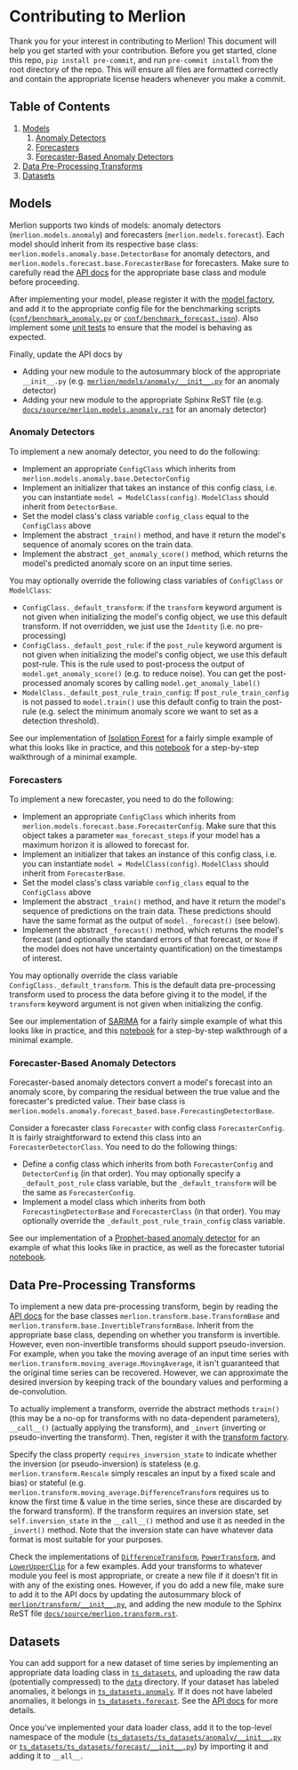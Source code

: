 # Contributing to Merlion
Thank you for your interest in contributing to Merlion! This document will help you get started with your contribution.
Before you get started, clone this repo, ``pip install pre-commit``, and run ``pre-commit install`` from the root
directory of the repo. This will ensure all files are formatted correctly and contain the appropriate
license headers whenever you make a commit.

## Table of Contents
1. [Models](#models)
    1. [Anomaly Detectors](#anomaly-detectors)
    1. [Forecasters](#forecasters)
    1. [Forecaster-Based Anomaly Detectors](#forecaster-based-anomaly-detectors)
1. [Data Pre-Processing Transforms](#data-pre-processing-transforms)
1. [Datasets](#datasets)

## Models
Merlion supports two kinds of models: anomaly detectors (`merlion.models.anomaly`) and forecasters
(`merlion.models.forecast`). Each model should inherit from its respective base class:
`merlion.models.anomaly.base.DetectorBase` for anomaly detectors, and `merlion.models.forecast.base.ForecasterBase`
for forecasters. Make sure to carefully read the [API docs](https://opensource.salesforce.com/Merlion/merlion.models.html)
for the appropriate base class and module before  proceeding.

After implementing your model, please register it with the [model factory](merlion/models/factory.py), and add it to
the appropriate config file for the benchmarking scripts ([`conf/benchmark_anomaly.py`](conf/benchmark_anomaly.json)
or [`conf/benchmark_forecast.json`](conf/benchmark_forecast.json)). Also implement some [unit tests](tests) to ensure
that the model is behaving as expected.

Finally, update the API docs by
-   Adding your new module to the autosummary block of the appropriate `__init__.py`
    (e.g. [`merlion/models/anomaly/__init__.py`](merlion/models/anomaly/__init__.py) for an anomaly detector)
-   Adding your new module to the appropriate Sphinx ReST file (e.g. 
    [`docs/source/merlion.models.anomaly.rst`](docs/source/merlion.models.anomaly.rst) for an anomaly detector)

### Anomaly Detectors
To implement a new anomaly detector, you need to do the following:
-   Implement an appropriate  `ConfigClass` which inherits from `merlion.models.anomaly.base.DetectorConfig`
-   Implement an initializer that takes an instance of this config class, i.e. you can instantiate
    `model = ModelClass(config)`. `ModelClass` should inherit from `DetectorBase`.
-   Set the model class's class variable `config_class` equal to the `ConfigClass` above
-   Implement the abstract `_train()` method, and have it return the model's sequence of anomaly scores on the train
    data.
-   Implement the abstract `_get_anomaly_score()` method, which returns the model's predicted anomaly score on an
    input time series.

You may optionally override the following class variables of `ConfigClass` or `ModelClass`:
-   `ConfigClass._default_transform`: if the `transform` keyword argument is not given when initializing the model's
    config object, we use this default transform. If not overridden, we just use the `Identity` (i.e. no pre-processing)
-   `ConfigClass._default_post_rule`: if the `post_rule` keyword argument is not given when initializing the model's
    config object, we use this default post-rule. This is the rule used to post-process the output of
    `model.get_anomaly_score()` (e.g. to reduce noise). You can get the post-processed anomaly scores by
    calling `model.get_anomaly_label()`
-   `ModelClass._default_post_rule_train_config`: If `post_rule_train_config` is not passed to `model.train()` use this
    default config to train the post-rule (e.g. select the minimum anomaly score we want to set as a detection
    threshold).

See our implementation of [Isolation Forest](merlion/models/anomaly/isolation_forest.py) for a fairly simple example of
what this looks like in practice, and this [notebook](examples/anomaly/3_AnomalyNewModel.ipynb) for a step-by-step
walkthrough of a minimal example.

### Forecasters
To implement a new forecaster, you need to do the following:
-   Implement an appropriate  `ConfigClass` which inherits from `merlion.models.forecast.base.ForecasterConfig`. Make
    sure that this object takes a parameter `max_forecast_steps` if your model has a maximum horizon it is allowed to
    forecast for.
-   Implement an initializer that takes an instance of this config class, i.e. you can instantiate
    `model = ModelClass(config)`. `ModelClass` should inherit from `ForecasterBase`.
-   Set the model class's class variable `config_class` equal to the `ConfigClass` above
-   Implement the abstract `_train()` method, and have it return the model's sequence of predictions on the train
    data. These predictions should have the same format as the output of `model._forecast()` (see below).
-   Implement the abstract `_forecast()` method, which returns the model's forecast (and optionally the standard errors
    of that forecast, or `None` if the model does not have uncertainty quantification) on the timestamps of interest.

You may optionally override the class variable `ConfigClass._default_transform`. This is the default data pre-processing
transform used to process the data before giving it to the model, if the `transform` keyword argument is not
given when initializing the config.

See our implementation of [SARIMA](merlion/models/forecast/sarima.py) for a fairly simple example of what this looks
like in practice, and this [notebook](examples/forecast/4_ForecastNewModel.ipynb) for a step-by-step walkthrough of a
minimal example.

### Forecaster-Based Anomaly Detectors
Forecaster-based anomaly detectors convert a model's forecast into an anomaly score, by comparing the residual between
the true value and the forecaster's predicted value. Their base class is
`merlion.models.anomaly.forecast_based.base.ForecastingDetectorBase`. 

Consider a forecaster class `Forecaster` with config class `ForecasterConfig`. It is fairly straightforward to extend
this class into an `ForecasterDetectorClass`. You need to do the following things:
-   Define a config class which inherits from both `ForecasterConfig` and `DetectorConfig`
    (in that order). You may optionally specify a `_default_post_rule` class variable, but the `_default_transform`
    will be the same as `ForecasterConfig`.
-   Implement a model class which inherits from both `ForecastingDetectorBase` and `ForecasterClass` (in that order).
    You may optionally override the `_default_post_rule_train_config` class variable.

See our implementation of a [Prophet-based anomaly detector](merlion/models/anomaly/forecast_based/prophet.py) for an
example of what this looks like in practice, as well as the forecaster tutorial 
[notebook](examples/forecast/4_ForecastNewModel.ipynb).

## Data Pre-Processing Transforms
To implement a new data pre-processing transform, begin by reading the
[API docs](https://opensource.salesforce.com/Merlion/merlion.transform.html) for the base classes
`merlion.transform.base.TransformBase` and `merlion.transform.base.InvertibleTransformBase`. Inherit from the
appropriate base class, depending on whether you transform is invertible. However, even non-invertible transforms
should support pseudo-inversion. For example, when you take the moving average of an input time series with
`merlion.transform.moving_average.MovingAverage`, it isn't guaranteed that the original time series can be recovered.
However, we can approximate the desired inversion by keeping track of the boundary values and performing a
de-convolution.

To actually implement a transform, override the abstract methods `train()` (this may be a no-op for
transforms with no data-dependent parameters), `__call__()` (actually applying the transform), and `_invert` (inverting
or pseudo-inverting the transform). Then, register it with the [transform factory](merlion/transform/factory.py).

Specify the class property `requires_inversion_state` to indicate whether the inversion (or pseudo-inversion) is
stateless (e.g. `merlion.transform.Rescale` simply rescales an input by a fixed scale and bias) or stateful
(e.g. `merlion.transform.moving_average.DifferenceTransform` requires us to know the first time & value in the time
series, since these are discarded by the forward transform). If the transform requires an inversion state, set
`self.inversion_state` in the `__call__()` method and use it as needed in the `_invert()` method. Note that the
inversion state can have whatever data format is most suitable for your purposes.

Check the implementations of [`DifferenceTransform`](merlion/transform/moving_average.py#L139),
[`PowerTransform`](merlion/transform/normalize.py#L123), and [`LowerUpperClip`](merlion/transform/bound.py)
for a few examples. Add your transforms to whatever module you feel is most appropriate, or create a new file if it
doesn't fit in with any of the existing ones. However, if you do add a new file, make sure to add it to the API docs
by updating the autosummary block of [`merlion/transform/__init__.py`](merlion/transform/__init__.py), and adding the
new module to the Sphinx ReST file [`docs/source/merlion.transform.rst`](docs/source/merlion.transform.rst). 

## Datasets
You can add support for a new dataset of time series by implementing an appropriate data loading class in
[`ts_datasets`](ts_datasets), and uploading the raw data (potentially compressed) to the [`data`](data) directory.
If your dataset has labeled anomalies, it belongs in [`ts_datasets.anomaly`](ts_datasets/ts_datasets/anomaly). If it
does not have labeled anomalies, it belongs in [`ts_datasets.forecast`](ts_datasets/ts_datasets/forecast). See the
[API docs](https://opensource.salesforce.com/Merlion/ts_datasets.html) for more details.

Once you've implemented your data loader class, add it to the top-level namespace of the module
([`ts_datasets/ts_datasets/anomaly/__init__.py`](ts_datasets/ts_datasets/anomaly/__init__.py) or
[`ts_datasets/ts_datasets/forecast/__init__.py`](ts_datasets/ts_datasets/forecast/__init__.py)) by importing it
and adding it to `__all__`. 

